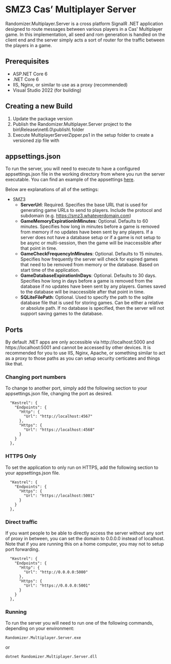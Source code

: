 # SMZ3 Cas’ Multiplayer Server

Randomizer.Multiplayer.Server is a cross platform SignalR .NET application designed to route messages between various players in a Cas' Multiplayer game. In this implementation, all seed and rom generation is handled on the client end and the server simply acts a sort of router for the traffic between the players in a game.

## Prerequisites

- ASP.NET Core 6
- .NET Core 6
- IIS, Nginx, or similar to use as a proxy (recommended)
- Visual Studio 2022 (for building)

## Creating a new Build

1. Update the package version
1. Publish the Randomizer.Multiplayer.Server project to the bin\Release\net6.0\publish\ folder
1. Execute MultiplayerServerZipper.ps1 in the setup folder to create a versioned zip file with

## appsettings.json

To run the server, you will need to execute to have a configured appsettings.json file in the working directory from where you run the server executable. You can find an example of the appsettings [here](appsettings.example.json).

Below are explanations of all of the settings:

- SMZ3
    - **ServerUrl**: Required. Specifies the base URL that is used for generating game URLs to send to players. Include the protocol and subdomain (e.g. https://smz3.whateverdomain.com)
    - **GameMemoryExpirationInMinutes**: Optional. Defaults to 60 minutes. Specifies how long in minutes before a game is removed from memory if no updates have been sent by any players. If a server does not have a database setup or if a game is not setup to be async or multi-session, then the game will be inaccessible after that point in time.
    - **GameCheckFrequencyInMinutes**: Optional. Defaults to 15 minutes. Specifies how frequently the server will check for expired games that need to be removed from memory or the database. Based on start time of the application.
    - **GameDatabaseExpirationInDays**: Optional. Defaults to 30 days. Specifies how long in days before a game is removed from the database if no updates have been sent by any players. Games saved to the database will be inaccessible after that point in time.
    - **SQLiteFilePath**: Optional. Used to specify the path to the sqlite database file that is used for storing games. Can be either a relative or absolute path. If no database is specified, then the server will not support saving games to the database.

## Ports

By default .NET apps are only accessible via http://localhost:5000 and https://localhost:5001 and cannot be accessed by other devices. It is recommended for you to use IIS, Nginx, Apache, or something similar to act as a proxy to those paths as you can setup security certicates and things like that.

### Changing port numbers

To change to another port, simply add the following section to your appsettings.json file, changing the port as desired.

```
  "Kestrel": {
    "Endpoints": {
      "Http": {
        "Url": "http://localhost:4567"
      },
      "Https": {
        "Url": "https://localhost:4568"
      }
    }
  },
```

### HTTPS Only

To set the application to only run on HTTPS, add the following section to your appsettings.json file.

```
  "Kestrel": {
    "Endpoints": {
      "Https": {
        "Url": "https://localhost:5001"
      }
    }
  },
```

### Direct traffic

If you want people to be able to directly access the server without any sort of proxy in between, you can set the  domain to 0.0.0.0 instead of localhost. Note that if you are running this on a home computer, you may not to setup port forwarding.

```
  "Kestrel": {
    "Endpoints": {
      "Http": {
        "Url": "http://0.0.0.0:5000"
      },
      "Https": {
        "Url": "https://0.0.0.0:5001"
      }
    }
  },
```

### Running

To run the server you will need to run one of the following commands, depending on your environment:

```
Randomizer.Multiplayer.Server.exe
```

or

```
dotnet Randomizer.Multiplayer.Server.dll
```
